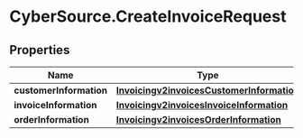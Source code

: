 # CyberSource.CreateInvoiceRequest

## Properties
Name | Type | Description | Notes
------------ | ------------- | ------------- | -------------
**customerInformation** | [**Invoicingv2invoicesCustomerInformation**](Invoicingv2invoicesCustomerInformation.md) |  | [optional] 
**invoiceInformation** | [**Invoicingv2invoicesInvoiceInformation**](Invoicingv2invoicesInvoiceInformation.md) |  | [optional] 
**orderInformation** | [**Invoicingv2invoicesOrderInformation**](Invoicingv2invoicesOrderInformation.md) |  | [optional] 


